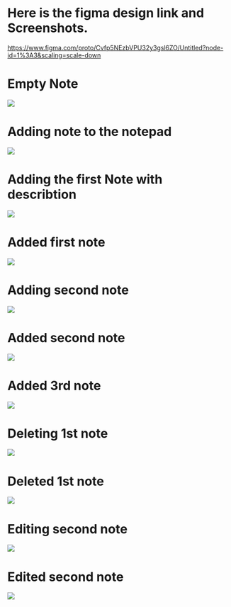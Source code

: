 # Here is the figma design link and Screenshots.
https://www.figma.com/proto/Cvfp5NEzbVPU32y3gsl6ZO/Untitled?node-id=1%3A3&scaling=scale-down

# Empty Note

![](screenshots/Screenshot_1604563590.png)

# Adding note to the notepad
![](screenshots/Screenshot_1604563607.png)

# Adding the first Note with describtion
![](screenshots/Screenshot_1604563631.png)

# Added first note
![](screenshots/Screenshot_1604563636.png)

# Adding second note
![](screenshots/Screenshot_1604563659.png)

# Added second note
![](screenshots/Screenshot_1604563664.png)

# Added 3rd note
![](screenshots/Screenshot_1604563686.png)

# Deleting 1st note
![](screenshots/Screenshot_1604563696.png)

# Deleted 1st note
![](screenshots/Screenshot_1604563699.png)

# Editing second note
![](screenshots/Screenshot_1604563742.png)

# Edited second note
![](screenshots/Screenshot_1604563748.png)


